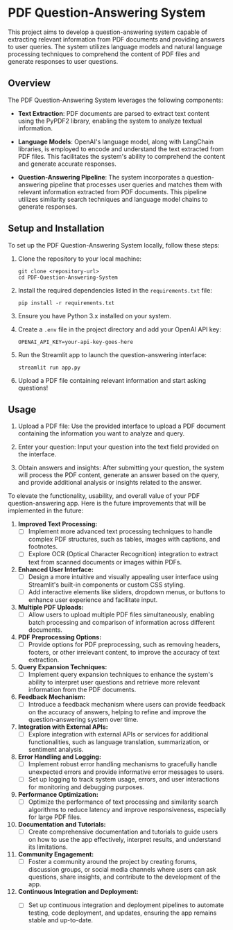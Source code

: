 # PDF Question-Answering System

This project aims to develop a question-answering system capable of extracting relevant information from PDF documents and providing answers to user queries. The system utilizes language models and natural language processing techniques to comprehend the content of PDF files and generate responses to user questions.

## Overview

The PDF Question-Answering System leverages the following components:

- **Text Extraction**: PDF documents are parsed to extract text content using the PyPDF2 library, enabling the system to analyze textual information.
  
- **Language Models**: OpenAI's language model, along with LangChain libraries, is employed to encode and understand the text extracted from PDF files. This facilitates the system's ability to comprehend the content and generate accurate responses.

- **Question-Answering Pipeline**: The system incorporates a question-answering pipeline that processes user queries and matches them with relevant information extracted from PDF documents. This pipeline utilizes similarity search techniques and language model chains to generate responses.

## Setup and Installation

To set up the PDF Question-Answering System locally, follow these steps:

1. Clone the repository to your local machine:

    ```
    git clone <repository-url>
    cd PDF-Question-Answering-System
    ```

2. Install the required dependencies listed in the `requirements.txt` file:

    ```
    pip install -r requirements.txt
    ```

3. Ensure you have Python 3.x installed on your system.

4. Create a `.env` file in the project directory and add your OpenAI API key:

    ```
    OPENAI_API_KEY=your-api-key-goes-here
    ```

5. Run the Streamlit app to launch the question-answering interface:

    ```
    streamlit run app.py
    ```

6. Upload a PDF file containing relevant information and start asking questions!

## Usage

1. Upload a PDF file: Use the provided interface to upload a PDF document containing the information you want to analyze and query.

2. Enter your question: Input your question into the text field provided on the interface.

3. Obtain answers and insights: After submitting your question, the system will process the PDF content, generate an answer based on the query, and provide additional analysis or insights related to the answer.

To elevate the functionality, usability, and overall value of your PDF question-answering app. Here is the future improvements that will be implemented in the future:

1. **Improved Text Processing:**
   - [ ] Implement more advanced text processing techniques to handle complex PDF structures, such as tables, images with captions, and footnotes.
   - [ ] Explore OCR (Optical Character Recognition) integration to extract text from scanned documents or images within PDFs.

2. **Enhanced User Interface:**
   - [ ] Design a more intuitive and visually appealing user interface using Streamlit's built-in components or custom CSS styling.
   - [ ] Add interactive elements like sliders, dropdown menus, or buttons to enhance user experience and facilitate input.

3. **Multiple PDF Uploads:**
   - [ ] Allow users to upload multiple PDF files simultaneously, enabling batch processing and comparison of information across different documents.

4. **PDF Preprocessing Options:**
   - [ ] Provide options for PDF preprocessing, such as removing headers, footers, or other irrelevant content, to improve the accuracy of text extraction.

5. **Query Expansion Techniques:**
   - [ ] Implement query expansion techniques to enhance the system's ability to interpret user questions and retrieve more relevant information from the PDF documents.

6. **Feedback Mechanism:**
   - [ ] Introduce a feedback mechanism where users can provide feedback on the accuracy of answers, helping to refine and improve the question-answering system over time.

7. **Integration with External APIs:**
   - [ ] Explore integration with external APIs or services for additional functionalities, such as language translation, summarization, or sentiment analysis.

8. **Error Handling and Logging:**
   - [ ] Implement robust error handling mechanisms to gracefully handle unexpected errors and provide informative error messages to users.
   - [ ] Set up logging to track system usage, errors, and user interactions for monitoring and debugging purposes.

9. **Performance Optimization:**
   - [ ] Optimize the performance of text processing and similarity search algorithms to reduce latency and improve responsiveness, especially for large PDF files.

10. **Documentation and Tutorials:**
    - [ ] Create comprehensive documentation and tutorials to guide users on how to use the app effectively, interpret results, and understand its limitations.

11. **Community Engagement:**
    - [ ] Foster a community around the project by creating forums, discussion groups, or social media channels where users can ask questions, share insights, and contribute to the development of the app.

12. **Continuous Integration and Deployment:**
    - [ ] Set up continuous integration and deployment pipelines to automate testing, code deployment, and updates, ensuring the app remains stable and up-to-date.

